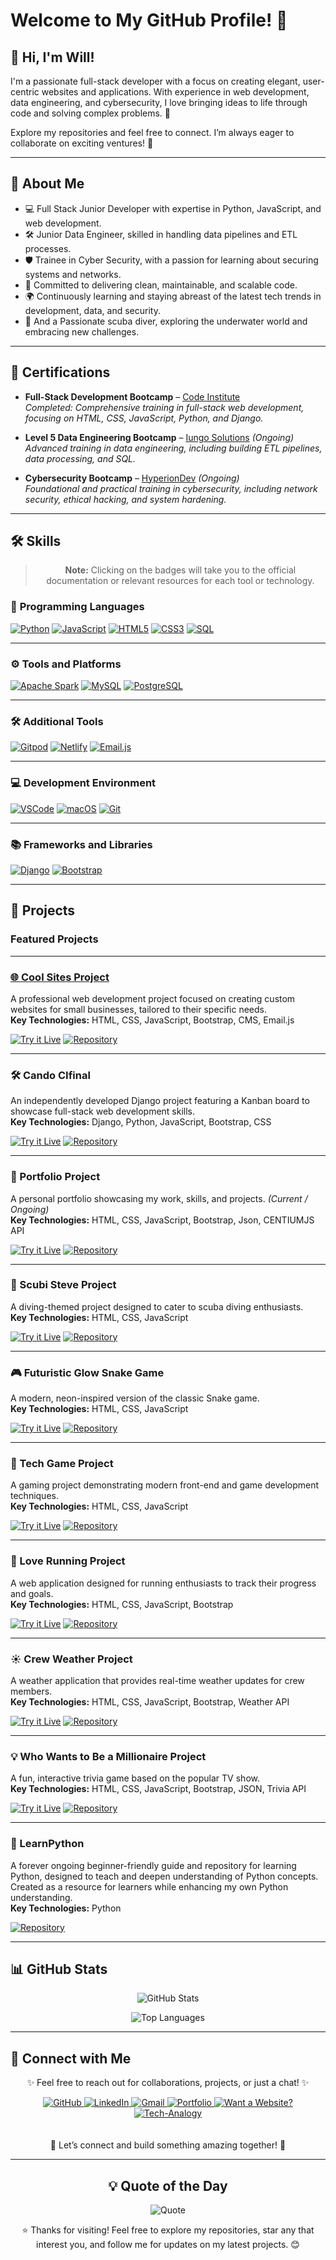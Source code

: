 # Welcome to My GitHub Profile! 👋

## 👋 Hi, I'm Will!  
I'm a passionate full-stack developer with a focus on creating elegant, user-centric websites and applications. With experience in web development, data engineering, and cybersecurity, I love bringing ideas to life through code and solving complex problems. 🚀

Explore my repositories and feel free to connect. I’m always eager to collaborate on exciting ventures! 🌟

---

## 🚀 About Me
- 💻 Full Stack Junior Developer with expertise in Python, JavaScript, and web development.
- 🛠️ Junior Data Engineer, skilled in handling data pipelines and ETL processes.
- 🛡️ Trainee in Cyber Security, with a passion for learning about securing systems and networks.
- 🎯 Committed to delivering clean, maintainable, and scalable code.
- 🌍 Continuously learning and staying abreast of the latest tech trends in development, data, and security.
- 🌊 And a Passionate scuba diver, exploring the underwater world and embracing new challenges.

---
## 🏅 Certifications  
- **Full-Stack Development Bootcamp** – [Code Institute](https://www.credential.net/836b8c9a-476f-41ca-a3be-abe512bdfd22#acc.wAy4P98S)  
  *Completed: Comprehensive training in full-stack web development, focusing on HTML, CSS, JavaScript, Python, and Django.*
   
- **Level 5 Data Engineering Bootcamp** – [Iungo Solutions](https://iungosolutions.com) *(Ongoing)*  
  *Advanced training in data engineering, including building ETL pipelines, data processing, and SQL.*
  
- **Cybersecurity Bootcamp** – [HyperionDev](https://www.hyperiondev.com) *(Ongoing)*  
  *Foundational and practical training in cybersecurity, including network security, ethical hacking, and system hardening.*
---

## 🛠️ Skills

<div align="center">
  
> **Note:** Clicking on the badges will take you to the official documentation or relevant resources for each tool or technology.

</div>

### 🐍 **Programming Languages**  
[![Python](https://img.shields.io/badge/Python-3776AB?style=for-the-badge&logo=python&logoColor=white)](https://docs.python.org/3/) 
[![JavaScript](https://img.shields.io/badge/JavaScript-F7DF1E?style=for-the-badge&logo=javascript&logoColor=black)](https://developer.mozilla.org/en-US/docs/Web/JavaScript) 
[![HTML5](https://img.shields.io/badge/HTML5-E34F26?style=for-the-badge&logo=html5&logoColor=white)](https://developer.mozilla.org/en-US/docs/Web/HTML) 
[![CSS3](https://img.shields.io/badge/CSS3-1572B6?style=for-the-badge&logo=css3&logoColor=white)](https://developer.mozilla.org/en-US/docs/Web/CSS) 
[![SQL](https://img.shields.io/badge/SQL-4479A1?style=for-the-badge&logo=postgresql&logoColor=white)](https://www.postgresql.org/docs/)  

---

### ⚙️ **Tools and Platforms**  
[![Apache Spark](https://img.shields.io/badge/Apache%20Spark-E25A1C?style=for-the-badge&logo=apachespark&logoColor=white)](https://spark.apache.org/docs/latest/) 
[![MySQL](https://img.shields.io/badge/MySQL-4479A1?style=for-the-badge&logo=mysql&logoColor=white)](https://dev.mysql.com/doc/) 
[![PostgreSQL](https://img.shields.io/badge/PostgreSQL-336791?style=for-the-badge&logo=postgresql&logoColor=white)](https://www.postgresql.org/docs/)  

---

### 🛠️ **Additional Tools**  
[![Gitpod](https://img.shields.io/badge/Gitpod-1AA6E4?style=for-the-badge&logo=gitpod&logoColor=white)](https://www.gitpod.io/docs) 
[![Netlify](https://img.shields.io/badge/Netlify-00C7B7?style=for-the-badge&logo=netlify&logoColor=white)](https://docs.netlify.com/) 
[![Email.js](https://img.shields.io/badge/Email.js-F6C915?style=for-the-badge&logo=javascript&logoColor=black)](https://www.emailjs.com/docs/)  

---

### 💻 **Development Environment**  
[![VSCode](https://img.shields.io/badge/VSCode-007ACC?style=for-the-badge&logo=visual-studio-code&logoColor=white)](https://code.visualstudio.com/docs) 
[![macOS](https://img.shields.io/badge/macOS-000000?style=for-the-badge&logo=apple&logoColor=white)](https://support.apple.com/macos) 
[![Git](https://img.shields.io/badge/Git-F05032?style=for-the-badge&logo=git&logoColor=white)](https://git-scm.com/doc)

---

### 📚 **Frameworks and Libraries**  
[![Django](https://img.shields.io/badge/Django-092E20?style=for-the-badge&logo=django&logoColor=white)](https://docs.djangoproject.com/en/stable/) 
[![Bootstrap](https://img.shields.io/badge/Bootstrap-7952B3?style=for-the-badge&logo=bootstrap&logoColor=white)](https://getbootstrap.com/docs/)  

---



## 🌟 Projects

### Featured Projects

---

### [🌐 Cool Sites Project](#)
A professional web development project focused on creating custom websites for small businesses, tailored to their specific needs.  
**Key Technologies:** HTML, CSS, JavaScript, Bootstrap, CMS, Email.js  

[![Try it Live](https://img.shields.io/badge/Try%20it%20Live-%2300A676?style=for-the-badge&logo=firefox&logoColor=white)](https://wgwhitecoding.github.io/CoolSites/) 
[![Repository](https://img.shields.io/badge/Repository-%232D3748?style=for-the-badge&logo=github&logoColor=white)](https://github.com/wgwhitecoding/CoolSites)

---
### 🛠️ Cando CIfinal
An independently developed Django project featuring a Kanban board to showcase full-stack web development skills.  
**Key Technologies:** Django, Python, JavaScript, Bootstrap, CSS  

[![Try it Live](https://img.shields.io/badge/Try%20it%20Live-%2300A676?style=for-the-badge&logo=firefox&logoColor=white)](https://cando-ci-6dea2075e664.herokuapp.com/accounts/login/) 
[![Repository](https://img.shields.io/badge/Repository-%232D3748?style=for-the-badge&logo=github&logoColor=white)](https://github.com/wgwhitecoding/Cando-CIfinal)

---

### 💼 Portfolio Project
A personal portfolio showcasing my work, skills, and projects. *(Current / Ongoing)*  
**Key Technologies:** HTML, CSS, JavaScript, Bootstrap, Json, CENTIUMJS API  

[![Try it Live](https://img.shields.io/badge/Try%20it%20Live-%2300A676?style=for-the-badge&logo=firefox&logoColor=white)](https://wgwhitecoding.github.io/portfolio/) 
[![Repository](https://img.shields.io/badge/Repository-%232D3748?style=for-the-badge&logo=github&logoColor=white)](https://github.com/wgwhitecoding/portfolio)

---

### 🐠 Scubi Steve Project
A diving-themed project designed to cater to scuba diving enthusiasts.  
**Key Technologies:** HTML, CSS, JavaScript  

[![Try it Live](https://img.shields.io/badge/Try%20it%20Live-%2300A676?style=for-the-badge&logo=firefox&logoColor=white)](https://wgwhitecoding.github.io/scubisteve/) 
[![Repository](https://img.shields.io/badge/Repository-%232D3748?style=for-the-badge&logo=github&logoColor=white)](https://github.com/wgwhitecoding/scubisteve)

---

### 🎮 Futuristic Glow Snake Game
A modern, neon-inspired version of the classic Snake game.  
**Key Technologies:** HTML, CSS, JavaScript  

[![Try it Live](https://img.shields.io/badge/Try%20it%20Live-%2300A676?style=for-the-badge&logo=firefox&logoColor=white)](https://wgwhitecoding.github.io/snake/) 
[![Repository](https://img.shields.io/badge/Repository-%232D3748?style=for-the-badge&logo=github&logoColor=white)](https://github.com/wgwhitecoding/snake)

---

### 🎯 Tech Game Project
A gaming project demonstrating modern front-end and game development techniques.  
**Key Technologies:** HTML, CSS, JavaScript  

[![Try it Live](https://img.shields.io/badge/Try%20it%20Live-%2300A676?style=for-the-badge&logo=firefox&logoColor=white)](https://wgwhitecoding.github.io/tech_game/) 
[![Repository](https://img.shields.io/badge/Repository-%232D3748?style=for-the-badge&logo=github&logoColor=white)](https://github.com/wgwhitecoding/tech_game)

---

### 🏃 Love Running Project
A web application designed for running enthusiasts to track their progress and goals.  
**Key Technologies:** HTML, CSS, JavaScript, Bootstrap  

[![Try it Live](https://img.shields.io/badge/Try%20it%20Live-%2300A676?style=for-the-badge&logo=firefox&logoColor=white)](https://wgwhitecoding.github.io/Love-Running/) 
[![Repository](https://img.shields.io/badge/Repository-%232D3748?style=for-the-badge&logo=github&logoColor=white)](https://github.com/wgwhitecoding/Love-Running)

---

### ☀️ Crew Weather Project
A weather application that provides real-time weather updates for crew members.  
**Key Technologies:** HTML, CSS, JavaScript, Bootstrap, Weather API  

[![Try it Live](https://img.shields.io/badge/Try%20it%20Live-%2300A676?style=for-the-badge&logo=firefox&logoColor=white)](https://chrissylv.github.io/crew-weather/) 
[![Repository](https://img.shields.io/badge/Repository-%232D3748?style=for-the-badge&logo=github&logoColor=white)](https://github.com/ChrissyLV/crew-weather)

---

### 💡 Who Wants to Be a Millionaire Project
A fun, interactive trivia game based on the popular TV show.  
**Key Technologies:** HTML, CSS, JavaScript, Bootstrap, JSON, Trivia API  

[![Try it Live](https://img.shields.io/badge/Try%20it%20Live-%2300A676?style=for-the-badge&logo=firefox&logoColor=white)](https://wgwhitecoding.github.io/Who-Wants-To-Be-A-Millionaire/) 
[![Repository](https://img.shields.io/badge/Repository-%232D3748?style=for-the-badge&logo=github&logoColor=white)](https://github.com/wgwhitecoding/who-wants-to-be-a-millionaire)

---

### 🐍 LearnPython
A forever ongoing beginner-friendly guide and repository for learning Python, designed to teach and deepen understanding of Python concepts. Created as a resource for learners while enhancing my own Python understanding.  
**Key Technologies:** Python  

[![Repository](https://img.shields.io/badge/Repository-%232D3748?style=for-the-badge&logo=github&logoColor=white)](https://github.com/wgwhitecoding/LearnPython)

---

## 📊 GitHub Stats

<div align="center">

![GitHub Stats](https://github-readme-stats.vercel.app/api?username=wgwhitecoding&show_icons=true&theme=radical&hide_title=false&hide_border=false&card_width=450)

![Top Languages](https://github-readme-stats.vercel.app/api/top-langs/?username=wgwhitecoding&layout=compact&theme=radical&hide_title=false&hide_border=false&card_width=450&langs_count=5)

</div>

---

## 🤝 Connect with Me


<div align="center">
 <p>✨ Feel free to reach out for collaborations, projects, or just a chat! ✨</p>
 
  <a href="https://github.com/wgwhitecoding" target="_blank">
    <img src="https://img.shields.io/badge/GitHub-181717?style=for-the-badge&logo=github&logoColor=white" alt="GitHub">
  </a>
  <a href="https://www.linkedin.com/in/walidwillwhite/" target="_blank">
    <img src="https://img.shields.io/badge/LinkedIn-0077B5?style=for-the-badge&logo=linkedin&logoColor=white" alt="LinkedIn">
  </a>
  <a href="mailto:walidwillwhite@gmail.com" target="_blank">
    <img src="https://img.shields.io/badge/Gmail-D14836?style=for-the-badge&logo=gmail&logoColor=white" alt="Gmail">
  </a>
  <a href="https://wgwhitecoding.github.io/portfolio/" target="_blank">
    <img src="https://img.shields.io/badge/Portfolio-00C7B7?style=for-the-badge&logo=netlify&logoColor=white" alt="Portfolio">
  </a>
  <a href="https://wgwhitecoding.github.io/CoolSites/" target="_blank">
    <img src="https://img.shields.io/badge/Want%20a%20Website%3F-00A676?style=for-the-badge&logo=firefox&logoColor=white" alt="Want a Website?">
  </a>
  <a href="https://www.linkedin.com/company/techa-nalogy/?viewAsMember=true" target="_blank">
    <img src="https://img.shields.io/badge/Tech--Analogy-FFD700?style=for-the-badge&logo=bulb&logoColor=white" alt="Tech-Analogy">
  </a>
</div>
<br><br>
<div align="center">
🚀 Let’s connect and build something amazing together! 🚀
</div>




---
<div align="center">
<h2>💡 Quote of the Day</h2>

![Quote](https://quotes-github-readme.vercel.app/api?type=horizontal&theme=dark)

⭐️ Thanks for visiting! Feel free to explore my repositories, star any that interest you, and follow me for updates on my latest projects. 😊
</div>


